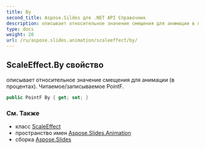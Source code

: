 ```yaml
---
title: By
second_title: Aspose.Sildes для .NET API Справочник
description: описывает относительное значение смещения для анимации в процентах. Читаемое/записываемое PointF.
type: docs
weight: 20
url: /ru/aspose.slides.animation/scaleeffect/by/
---
```


## ScaleEffect.By свойство

описывает относительное значение смещения для анимации (в процентах). Читаемое/записываемое PointF.

```csharp
public PointF By { get; set; }
```

### См. Также

* класс [ScaleEffect](../../scaleeffect)
* пространство имен [Aspose.Slides.Animation](../../scaleeffect)
* сборка [Aspose.Slides](../../../)

<!-- DO NOT EDIT: сгенерировано xmldocmd для Aspose.Slides.dll -->